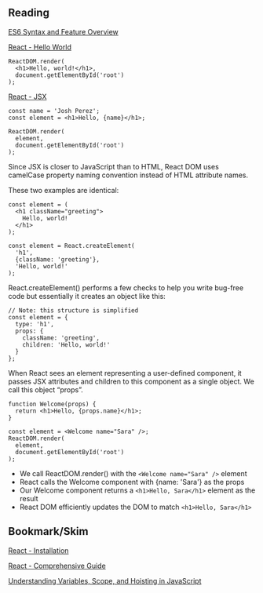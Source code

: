 ## Reading
[ES6 Syntax and Feature Overview]()

[React - Hello World]()

```
ReactDOM.render(
  <h1>Hello, world!</h1>,
  document.getElementById('root')
);
```

[React - JSX]()

```
const name = 'Josh Perez';
const element = <h1>Hello, {name}</h1>;

ReactDOM.render(
  element,
  document.getElementById('root')
);
```

Since JSX is closer to JavaScript than to HTML, React DOM uses camelCase property naming convention instead of HTML attribute names.

These two examples are identical:
```
const element = (
  <h1 className="greeting">
    Hello, world!
  </h1>
);

const element = React.createElement(
  'h1',
  {className: 'greeting'},
  'Hello, world!'
);
```
React.createElement() performs a few checks to help you write bug-free code but essentially it creates an object like this:

```
// Note: this structure is simplified
const element = {
  type: 'h1',
  props: {
    className: 'greeting',
    children: 'Hello, world!'
  }
};
```

When React sees an element representing a user-defined component, it passes JSX attributes and children to this component as a single object. We call this object “props”.

```
function Welcome(props) {
  return <h1>Hello, {props.name}</h1>;
}

const element = <Welcome name="Sara" />;
ReactDOM.render(
  element,
  document.getElementById('root')
);
```


- We call ReactDOM.render() with the ```<Welcome name="Sara" />``` element
- React calls the Welcome component with {name: 'Sara'} as the props
- Our Welcome component returns a ```<h1>Hello, Sara</h1>``` element as the result
- React DOM efficiently updates the DOM to match ```<h1>Hello, Sara</h1>```

## Bookmark/Skim
[React - Installation]()

[React - Comprehensive Guide]()

[Understanding Variables, Scope, and Hoisting in JavaScript]()